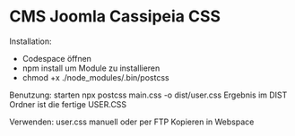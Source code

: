 # CMS Joomla Cassipeia CSS 

Installation:
- Codespace öffnen
- npm install um Module zu installieren
- chmod +x ./node_modules/.bin/postcss

Benutzung:
starten     npx postcss main.css -o dist/user.css
Ergebnis    im DIST Ordner ist die fertige USER.CSS

Verwenden:
user.css manuell oder per FTP Kopieren in Webspace 